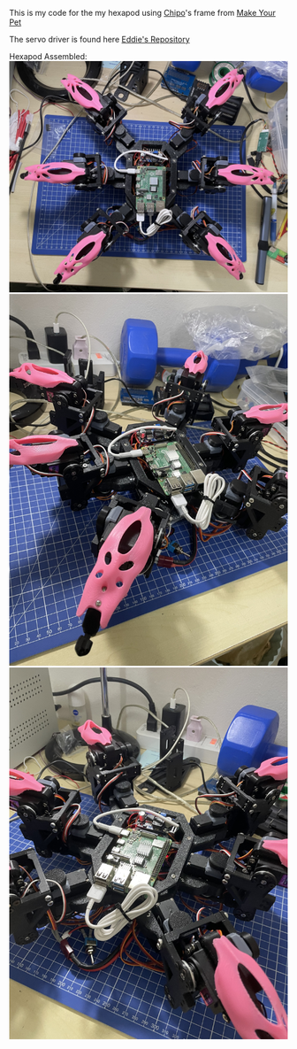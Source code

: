 This is my code for the my hexapod using [Chipo](https://www.youtube.com/watch?v=x_bK-sp6V40&t=58s)'s frame from [Make Your Pet](https://github.com/MakeYourPet)

The servo driver is found here [Eddie's Repository](https://github.com/EddieCarrera/chica-servo2040-simpleDriver)


Hexapod Assembled:
![Hexapod-Assembled](images/IMG_0252.jpg)
![Hexapod-Assembled2](images/IMG_0253.jpg)
![Hexapod-Assembled3](images/IMG_0254.jpg)